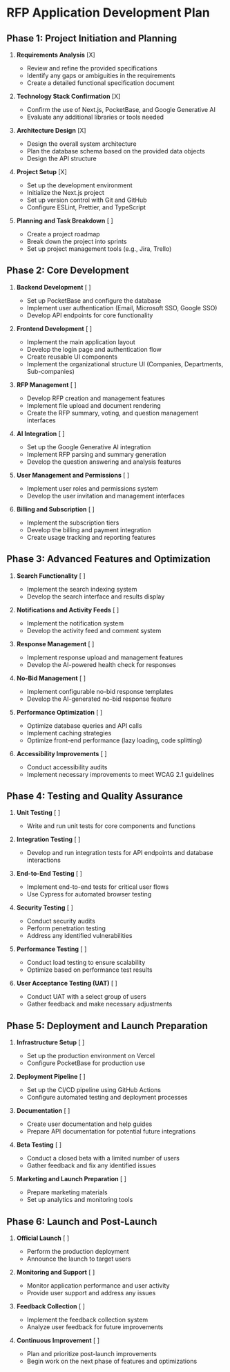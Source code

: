 # RFP Application Development Plan

## Phase 1: Project Initiation and Planning

1. **Requirements Analysis** [X]
   - Review and refine the provided specifications
   - Identify any gaps or ambiguities in the requirements
   - Create a detailed functional specification document

2. **Technology Stack Confirmation** [X]
   - Confirm the use of Next.js, PocketBase, and Google Generative AI
   - Evaluate any additional libraries or tools needed

3. **Architecture Design** [X]
   - Design the overall system architecture
   - Plan the database schema based on the provided data objects
   - Design the API structure

4. **Project Setup** [X]
   - Set up the development environment
   - Initialize the Next.js project
   - Set up version control with Git and GitHub
   - Configure ESLint, Prettier, and TypeScript

5. **Planning and Task Breakdown** [ ]
   - Create a project roadmap
   - Break down the project into sprints
   - Set up project management tools (e.g., Jira, Trello)

## Phase 2: Core Development

1. **Backend Development** [ ]
   - Set up PocketBase and configure the database
   - Implement user authentication (Email, Microsoft SSO, Google SSO)
   - Develop API endpoints for core functionality

2. **Frontend Development** [ ]
   - Implement the main application layout
   - Develop the login page and authentication flow
   - Create reusable UI components
   - Implement the organizational structure UI (Companies, Departments, Sub-companies)

3. **RFP Management** [ ]
   - Develop RFP creation and management features
   - Implement file upload and document rendering
   - Create the RFP summary, voting, and question management interfaces

4. **AI Integration** [ ]
   - Set up the Google Generative AI integration
   - Implement RFP parsing and summary generation
   - Develop the question answering and analysis features

5. **User Management and Permissions** [ ]
   - Implement user roles and permissions system
   - Develop the user invitation and management interfaces

6. **Billing and Subscription** [ ]
   - Implement the subscription tiers
   - Develop the billing and payment integration
   - Create usage tracking and reporting features

## Phase 3: Advanced Features and Optimization

1. **Search Functionality** [ ]
   - Implement the search indexing system
   - Develop the search interface and results display

2. **Notifications and Activity Feeds** [ ]
   - Implement the notification system
   - Develop the activity feed and comment system

3. **Response Management** [ ]
   - Implement response upload and management features
   - Develop the AI-powered health check for responses

4. **No-Bid Management** [ ]
   - Implement configurable no-bid response templates
   - Develop the AI-generated no-bid response feature

5. **Performance Optimization** [ ]
   - Optimize database queries and API calls
   - Implement caching strategies
   - Optimize front-end performance (lazy loading, code splitting)

6. **Accessibility Improvements** [ ]
   - Conduct accessibility audits
   - Implement necessary improvements to meet WCAG 2.1 guidelines

## Phase 4: Testing and Quality Assurance

1. **Unit Testing** [ ]
   - Write and run unit tests for core components and functions

2. **Integration Testing** [ ]
   - Develop and run integration tests for API endpoints and database interactions

3. **End-to-End Testing** [ ]
   - Implement end-to-end tests for critical user flows
   - Use Cypress for automated browser testing

4. **Security Testing** [ ]
   - Conduct security audits
   - Perform penetration testing
   - Address any identified vulnerabilities

5. **Performance Testing** [ ]
   - Conduct load testing to ensure scalability
   - Optimize based on performance test results

6. **User Acceptance Testing (UAT)** [ ]
   - Conduct UAT with a select group of users
   - Gather feedback and make necessary adjustments

## Phase 5: Deployment and Launch Preparation

1. **Infrastructure Setup** [ ]
   - Set up the production environment on Vercel
   - Configure PocketBase for production use

2. **Deployment Pipeline** [ ]
   - Set up the CI/CD pipeline using GitHub Actions
   - Configure automated testing and deployment processes

3. **Documentation** [ ]
   - Create user documentation and help guides
   - Prepare API documentation for potential future integrations

4. **Beta Testing** [ ]
   - Conduct a closed beta with a limited number of users
   - Gather feedback and fix any identified issues

5. **Marketing and Launch Preparation** [ ]
   - Prepare marketing materials
   - Set up analytics and monitoring tools

## Phase 6: Launch and Post-Launch

1. **Official Launch** [ ]
   - Perform the production deployment
   - Announce the launch to target users

2. **Monitoring and Support** [ ]
   - Monitor application performance and user activity
   - Provide user support and address any issues

3. **Feedback Collection** [ ]
   - Implement the feedback collection system
   - Analyze user feedback for future improvements

4. **Continuous Improvement** [ ]
   - Plan and prioritize post-launch improvements
   - Begin work on the next phase of features and optimizations